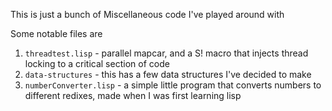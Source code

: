 This is just a bunch of Miscellaneous code I've played around with

Some notable files are
1. `threadtest.lisp` - parallel mapcar, and a S! macro that injects thread locking to a critical section of code
2. `data-structures` - this has a few data structures I've decided to make
3. `numberConverter.lisp` - a simple little program that converts numbers to different redixes, made when I was first learning lisp
